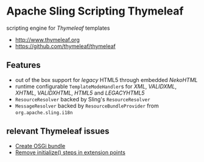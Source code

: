 Apache Sling Scripting Thymeleaf
================================

scripting engine for _Thymeleaf_ templates

* http://www.thymeleaf.org
* https://github.com/thymeleaf/thymeleaf

Features
--------

* out of the box support for _legacy_ HTML5 through embedded _NekoHTML_
* runtime configurable `TemplateModeHandler`s for _XML_, _VALIDXML_, _XHTML_, _VALIDXHTML_, _HTML5_ and _LEGACYHTML5_
* `ResourceResolver` backed by Sling's `ResourceResolver`
* `MessageResolver` backed by `ResourceBundleProvider` from `org.apache.sling.i18n`

relevant Thymeleaf issues
-------------------------

* [Create OSGi bundle](https://github.com/thymeleaf/thymeleaf/issues/32)
* [Remove initialize() steps in extension points](https://github.com/thymeleaf/thymeleaf/issues/54)
